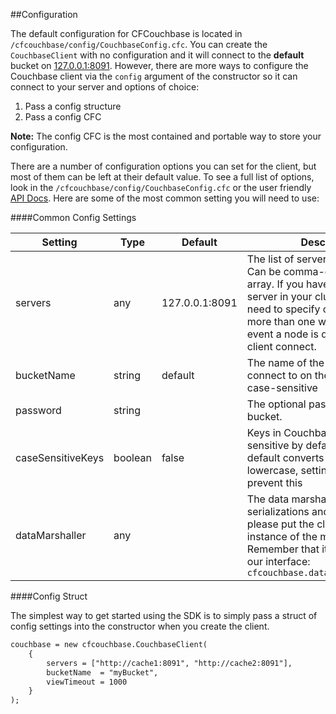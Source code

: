 ##Configuration

The default configuration for CFCouchbase is located in  `/cfcouchbase/config/CouchbaseConfig.cfc`.  You can create the `CouchbaseClient` with no configuration and it will connect to the **default** bucket on [127.0.0.1:8091](http://127.0.0.1:8091).  However, there are more ways to configure the Couchbase client via the `config` argument of the constructor so it can connect to your server and options of choice:

1. Pass a config structure
2. Pass a config CFC

**Note:** The config CFC is the most contained and portable way to store your configuration.

There are a number of configuration options you can set for the client, but most of them can be left at their default value.  To see a full list of options, look in the `/cfcouchbase/config/CouchbaseConfig.cfc` or the user friendly [API Docs](http://apidocs.ortussolutions.com/cfcouchbase/2.0.0).
Here are some of the most common setting you will need to use:

####Common Config Settings

| Setting | Type | Default | Description |
| -- | -- | -- | -- |
| servers           | any     | 127.0.0.1:8091 | The list of servers to connect to. Can be comma-delimited list or an array. If you have more than one server in your cluster, you only need to specify one, but adding more than one will help in the event a node is down when the client connect.  |
| bucketName        | string  | default        | The name of the bucket to connect to on the cluster. This is case-sensitive |
| password          | string  |                | The optional password of the bucket. |
| caseSensitiveKeys | boolean | false          | Keys in Couchbase are case sensitive by default, the SDK by default converts all keys to lowercase, setting this to *true* will prevent this |
| dataMarshaller    | any     |                | The data marshaller to use for serializations and deserializations, please put the class path or the instance of the marshaller to use. Remember that it must implement our interface: `cfcouchbase.data.IDataMarshaller` |

####Config Struct

The simplest way to get started using the SDK is to simply pass a struct of config settings into the constructor when you create the client.

```cfml
couchbase = new cfcouchbase.CouchbaseClient(
	{
		servers = ["http://cache1:8091", "http://cache2:8091"],
		bucketName  = "myBucket",
		viewTimeout = 1000
	} 
);
```


